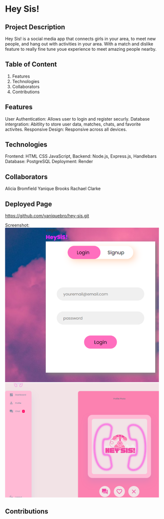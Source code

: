 # Hey Sis! 

## Project Description
Hey Sis! is a social media app that connects girls in your area, to meet new people, and hang out with activities in your area. With a match and dislike feature to really fine tune youe experience to meet amazing people nearby.

## Table of Content
1. Features
2. Technologies
3. Collaborators
4. Contributions

## Features
User Authentication: Allows user to login and register securly.
Database intergration: Abitlity to store user data, matches, chats, and favorite activites.
Responsive Design: Responsive across all devices.

## Technologies
Frontend: HTML CSS JavaScript, 
Backend: Node.js, Express.js, Handlebars
Database: PostgreSQL
Deployment: Render

## Collaborators
Alicia Bromfield
Yanique Brooks
Rachael Clarke

## Deployed Page
https://github.com/yaniquebro/hey-sis.git

Screenshot:
![alt text](image.png)  
![alt text](image-1.png)


## Contributions 

